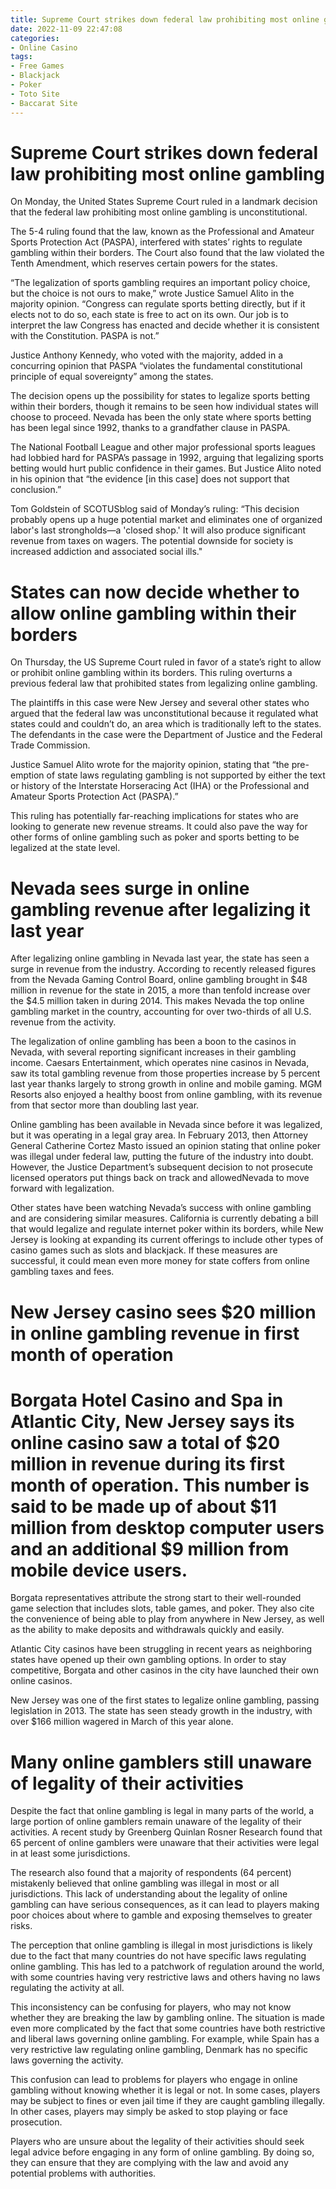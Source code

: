 ```yaml
---
title: Supreme Court strikes down federal law prohibiting most online gambling
date: 2022-11-09 22:47:08
categories:
- Online Casino
tags:
- Free Games
- Blackjack
- Poker
- Toto Site
- Baccarat Site
---
```



#  Supreme Court strikes down federal law prohibiting most online gambling

On Monday, the United States Supreme Court ruled in a landmark decision that the federal law prohibiting most online gambling is unconstitutional.

The 5-4 ruling found that the law, known as the Professional and Amateur Sports Protection Act (PASPA), interfered with states’ rights to regulate gambling within their borders. The Court also found that the law violated the Tenth Amendment, which reserves certain powers for the states.

“The legalization of sports gambling requires an important policy choice, but the choice is not ours to make,” wrote Justice Samuel Alito in the majority opinion. “Congress can regulate sports betting directly, but if it elects not to do so, each state is free to act on its own. Our job is to interpret the law Congress has enacted and decide whether it is consistent with the Constitution. PASPA is not.”

Justice Anthony Kennedy, who voted with the majority, added in a concurring opinion that PASPA “violates the fundamental constitutional principle of equal sovereignty” among the states.

The decision opens up the possibility for states to legalize sports betting within their borders, though it remains to be seen how individual states will choose to proceed. Nevada has been the only state where sports betting has been legal since 1992, thanks to a grandfather clause in PASPA.

The National Football League and other major professional sports leagues had lobbied hard for PASPA’s passage in 1992, arguing that legalizing sports betting would hurt public confidence in their games. But Justice Alito noted in his opinion that “the evidence [in this case] does not support that conclusion.”

Tom Goldstein of SCOTUSblog said of Monday’s ruling: “This decision probably opens up a huge potential market and eliminates one of organized labor's last strongholds—a 'closed shop.' It will also produce significant revenue from taxes on wagers. The potential downside for society is increased addiction and associated social ills."

#  States can now decide whether to allow online gambling within their borders

On Thursday, the US Supreme Court ruled in favor of a state’s right to allow or prohibit online gambling within its borders. This ruling overturns a previous federal law that prohibited states from legalizing online gambling.

The plaintiffs in this case were New Jersey and several other states who argued that the federal law was unconstitutional because it regulated what states could and couldn’t do, an area which is traditionally left to the states. The defendants in the case were the Department of Justice and the Federal Trade Commission.

Justice Samuel Alito wrote for the majority opinion, stating that “the pre-emption of state laws regulating gambling is not supported by either the text or history of the Interstate Horseracing Act (IHA) or the Professional and Amateur Sports Protection Act (PASPA).”

This ruling has potentially far-reaching implications for states who are looking to generate new revenue streams. It could also pave the way for other forms of online gambling such as poker and sports betting to be legalized at the state level.

#  Nevada sees surge in online gambling revenue after legalizing it last year

After legalizing online gambling in Nevada last year, the state has seen a surge in revenue from the industry. According to recently released figures from the Nevada Gaming Control Board, online gambling brought in $48 million in revenue for the state in 2015, a more than tenfold increase over the $4.5 million taken in during 2014. This makes Nevada the top online gambling market in the country, accounting for over two-thirds of all U.S. revenue from the activity.

The legalization of online gambling has been a boon to the casinos in Nevada, with several reporting significant increases in their gambling income. Caesars Entertainment, which operates nine casinos in Nevada, saw its total gambling revenue from those properties increase by 5 percent last year thanks largely to strong growth in online and mobile gaming. MGM Resorts also enjoyed a healthy boost from online gambling, with its revenue from that sector more than doubling last year.

Online gambling has been available in Nevada since before it was legalized, but it was operating in a legal gray area. In February 2013, then Attorney General Catherine Cortez Masto issued an opinion stating that online poker was illegal under federal law, putting the future of the industry into doubt. However, the Justice Department’s subsequent decision to not prosecute licensed operators put things back on track and allowedNevada to move forward with legalization.

Other states have been watching Nevada’s success with online gambling and are considering similar measures. California is currently debating a bill that would legalize and regulate internet poker within its borders, while New Jersey is looking at expanding its current offerings to include other types of casino games such as slots and blackjack. If these measures are successful, it could mean even more money for state coffers from online gambling taxes and fees.

#  New Jersey casino sees $20 million in online gambling revenue in first month of operation

# Borgata Hotel Casino and Spa in Atlantic City, New Jersey says its online casino saw a total of $20 million in revenue during its first month of operation. This number is said to be made up of about $11 million from desktop computer users and an additional $9 million from mobile device users.

Borgata representatives attribute the strong start to their well-rounded game selection that includes slots, table games, and poker. They also cite the convenience of being able to play from anywhere in New Jersey, as well as the ability to make deposits and withdrawals quickly and easily.

Atlantic City casinos have been struggling in recent years as neighboring states have opened up their own gambling options. In order to stay competitive, Borgata and other casinos in the city have launched their own online casinos.

New Jersey was one of the first states to legalize online gambling, passing legislation in 2013. The state has seen steady growth in the industry, with over $166 million wagered in March of this year alone.

#  Many online gamblers still unaware of legality of their activities

Despite the fact that online gambling is legal in many parts of the world, a large portion of online gamblers remain unaware of the legality of their activities. A recent study by Greenberg Quinlan Rosner Research found that 65 percent of online gamblers were unaware that their activities were legal in at least some jurisdictions.

The research also found that a majority of respondents (64 percent) mistakenly believed that online gambling was illegal in most or all jurisdictions. This lack of understanding about the legality of online gambling can have serious consequences, as it can lead to players making poor choices about where to gamble and exposing themselves to greater risks.

The perception that online gambling is illegal in most jurisdictions is likely due to the fact that many countries do not have specific laws regulating online gambling. This has led to a patchwork of regulation around the world, with some countries having very restrictive laws and others having no laws regulating the activity at all.

This inconsistency can be confusing for players, who may not know whether they are breaking the law by gambling online. The situation is made even more complicated by the fact that some countries have both restrictive and liberal laws governing online gambling. For example, while Spain has a very restrictive law regulating online gambling, Denmark has no specific laws governing the activity.

This confusion can lead to problems for players who engage in online gambling without knowing whether it is legal or not. In some cases, players may be subject to fines or even jail time if they are caught gambling illegally. In other cases, players may simply be asked to stop playing or face prosecution.

Players who are unsure about the legality of their activities should seek legal advice before engaging in any form of online gambling. By doing so, they can ensure that they are complying with the law and avoid any potential problems with authorities.